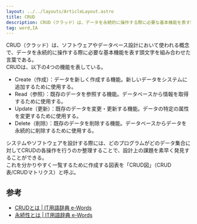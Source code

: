 ```yaml
---
layout: ../../layouts/ArticleLayout.astro
title: CRUD
description: CRUD（クラッド）は、データを永続的に操作する際に必要な基本機能を表す頭文字（Create, Read, Update, Delete）を組み合わせた言葉。
tag: word,IA
---
```

CRUD（クラッド）は、ソフトウェアやデータベース設計において使われる概念で、データを永続的に操作する際に必要な基本機能を表す頭文字を組み合わせた言葉である。  
CRUDは、以下の4つの機能を表している。

- Create（作成）：データを新しく作成する機能。新しいデータをシステムに追加するために使用する。
- Read（参照）：既存のデータを参照する機能。データベースから情報を取得するために使用する。
- Update（更新）：既存のデータを変更・更新する機能。データの特定の属性を変更するために使用する。
- Delete（削除）：既存のデータを削除する機能。データベースからデータを永続的に削除するために使用する。

システムやソフトウェアを設計する際には、どのプログラムがどのデータ集合に対してCRUDの各操作を行うのか整理することで、設計上の課題を素早く発見することができる。  
これを分かりやすく一覧するために作成する図表を「CRUD図」（CRUD表/CRUDマトリクス）と呼ぶ。

## 参考
- [CRUDとは | IT用語辞典 e-Words](https://e-words.jp/w/CRUD.html)
- [永続性とは | IT用語辞典 e-Words](https://e-words.jp/w/%E6%B0%B8%E7%B6%9A%E6%80%A7.html)

